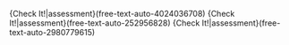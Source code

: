 
{Check It!|assessment}(free-text-auto-4024036708)
{Check It!|assessment}(free-text-auto-252956828)
{Check It!|assessment}(free-text-auto-2980779615)

